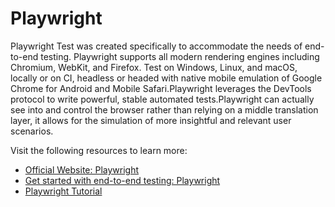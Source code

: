 # Playwright

Playwright Test was created specifically to accommodate the needs of end-to-end testing. Playwright supports all modern rendering engines including Chromium, WebKit, and Firefox. Test on Windows, Linux, and macOS, locally or on CI, headless or headed with native mobile emulation of Google Chrome for Android and Mobile Safari.Playwright leverages the DevTools protocol to write powerful, stable automated tests.Playwright can actually see into and control the browser rather than relying on a middle translation layer, it allows for the simulation of more insightful and relevant user scenarios.

Visit the following resources to learn more:

- [Official Website: Playwright](https://playwright.dev/)
- [Get started with end-to-end testing: Playwright](https://www.youtube.com/playlist?list=PLQ6Buerc008ed-F9OksF7ek37wR3y916p)
- [Playwright Tutorial](https://www.browserstack.com/guide/playwright-tutorial)
